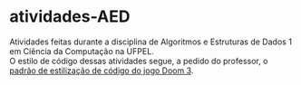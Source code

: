 # atividades-AED
Atividades feitas durante a disciplina de Algoritmos e Estruturas de Dados 1 em Ciência da Computação na UFPEL. <br>
O estilo de código dessas atividades segue, a pedido do professor, o [padrão de estilização de código do jogo Doom 3](https://fabiensanglard.net/fd_proxy/doom3/CodeStyleConventions.pdf).

